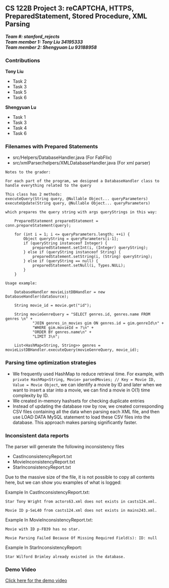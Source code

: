 ## CS 122B Project 3:  reCAPTCHA, HTTPS, PreparedStatement, Stored Procedure, XML Parsing

***Team #: stanford_rejects***  
***Team member 1: Tony Liu 34195333***  
***Team member 2: Shengyuan Lu 93188958*** 

### Contributions

**Tony Liu**
- Task 2
- Task 3
- Task 5
- Task 6

**Shengyuan Lu**
- Task 1
- Task 3
- Task 4
- Task 6

### Filenames with Prepared Statements

- src/Helpers/DatabaseHandler.java (For FabFlix)
- src/xmlParser/helpers/XMLDatabaseHandler.java (For xml parser)
```
Notes to the grader:

For each part of the program, we designed a DatabaseHandler class to handle everything related to the query

This class has 2 methods:
executeQuery(String query, @Nullable Object... queryParameters)
executeUpdate(String query, @Nullable Object... queryParameters)

which prepares the query string with args queryStrings in this way:

    PreparedStatement preparedStatement = conn.prepareStatement(query);
    
    for (int i = 1; i <= queryParameters.length; ++i) {
        Object queryString = queryParameters[i-1];
        if (queryString instanceof Integer) {
            preparedStatement.setInt(i, (Integer) queryString);
        } else if (queryString instanceof String) {
            preparedStatement.setString(i, (String) queryString);
        } else if (queryString == null) {
            preparedStatement.setNull(i, Types.NULL);
        }
    }

Usage example:

    DatabaseHandler movieListDBHandler = new DatabaseHandler(dataSource);
    
    String movie_id = movie.get("id");
    
    String movieGenreQuery = "SELECT genres.id, genres.name FROM genres \n" +
            "JOIN genres_in_movies gim ON genres.id = gim.genreId\n" +
            "WHERE gim.movieId = ?\n" +
            "ORDER BY genres.name\n" +
            "LIMIT 3\n";
    
    List<HashMap<String, String>> genres = movieListDBHandler.executeQuery(movieGenreQuery, movie_id);

```
### Parsing time optimization strategies
- We frequently used HashMap to reduce retrieval time. For example, with
```private HashMap<String, Movie> parsedMovies; // Key = Movie ID, Value = Movie Object```, we can identify a movie by ID and later when we want to insert a star into a movie, we can find a movie in O(1) time complexity by ID. 
- We created in-memory hashsets for checking duplicate entries
- Instead of updating the database row by row, we created corresponding CSV files containing all the data when parsing each XML file, and then use LOAD DATA MySQL statement to load these CSV files into the database. This approach makes parsing significantly faster.

### Inconsistent data reports
The parser will generate the following inconsistency files
- CastInconsistencyReport.txt
- MovieInconsistencyReport.txt
- StarInconsistencyReport.txt

Due to the massive size of the file, it is not possible to copy all contents here, but we can show you examples of what is logged:

Example In CastInconsistencyReport.txt:

``Star Tony Wright from actors63.xml does not exists in casts124.xml.``

``Movie ID p-SeL40 from casts124.xml does not exists in mains243.xml.``

Example In MovieInconsistencyReport.txt:

``Movie with ID p-FB39 has no star.``

``Movie Parsing Failed Because Of Missing Required Field(s): ID: null``

Example In StarInconsistencyReport:

``Star Wilford Brimley already existed in the database.``

### Demo Video
[Click here for the demo video]()
